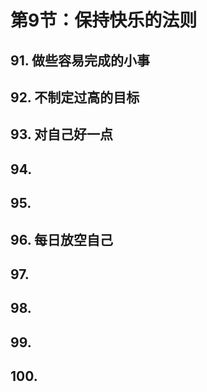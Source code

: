 # 第9节：保持快乐的法则

## 91. 做些容易完成的小事

## 92. 不制定过高的目标

## 93. 对自己好一点

## 94.

## 95.

## 96. 每日放空自己

## 97.

## 98.

## 99.

## 100.
